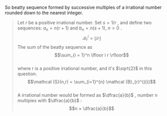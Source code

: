 So beatty sequence formed by successive multiples of a irrational number rounded down to the nearest integer.  

> Let $r$ be a positive irrational number. Set $s=1/r$ , and define two sequences: $a_n=n(r+1)$ and $b_n=n(s+1)$, $n>0$ .
> $$\mathscr{B}_r^i = \lfloor{ir}\rfloor $$ 
> The sum of the beatty sequence as  
> $$\sum_{i = 1}^n \lfloor i r \rfloor$$  
> where r is a positive irrational number, and it's $\sqrt{2}$ in this question.  
> $$\mathcal {S}(n,r) = \sum_{i=1}^{n} \mathcal {B}_{r}^{(i)}$$  
> A irrational number would be formed as  $\dfrac{a}{b}$ , number n multipies with  $\dfrac{a}{b}$  :
> $$n × \dfrac{a}{b}$$

